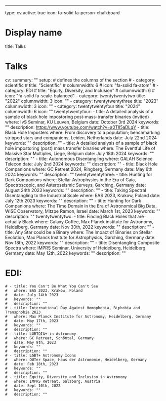 ---
type: cv
active: true
icon: fa-solid fa-person-chalkboard

# Display name
title: Talks

# Talks
cv:
  summary: ""
  setup:
    # defines the columns of the section
    # - category: scientific
    #   title: "Scientific"
    #   columnwidth: 6
    #   icon: "fa-solid fa-atom"
    # - category: EDI
    #   title: "Equity, Diversity, and Inclusion"
    #   columnwidth: 6
    #   icon: "fa-solid fa-scale-balanced"
    - category: twentytwentytwo
      title: "2022"
      columnwidth: 3
      icon: ""
    - category: twentytwentythree
      title: "2023"
      columnwidth: 3
      icon: ""
    - category: twentytwentyfour
      title: "2024"
      columnwidth: 6
      icon: ""
  twentytwentyfour:
    - title: A detailed analysis of a sample of black hole impostoring post-mass-transfer binaries (invited)
      where: IvS Seminar, KU Leuven, Belgium
      date: October 3rd 2024
      keywords: ""
      description: https://www.youtube.com/watch?v=a0TlI5aDLqY
    - title: Black Hole Imposters
      where: From discovery to a population; benchmarking stripped stars and companions, Leiden, Netherlands
      date: July 22nd 2024
      keywords: ""
      description: ""
    - title: A detailed analysis of a sample of black hole impostoring (post) mass transfer binaries
      where: The Eventful Life of Massive Star Multiples, Liege, Belgium
      date: July 18th 2024
      keywords: ""
      description: ""
    - title: Autonomous Disentangling
      where: GALAH Science Telecon
      date: July 2nd 2024
      keywords: ""
      description: ""
    - title: Black Hole Companions
      where: GC Retreat 2024, Ringberg, Germany
      date: May 6th 2024
      keywords: ""
      description: ""
  twentytwentythree:
    - title: Hunting for Dark Companions
      where: Stellar Astrophysics in the Era of Gaia, Spectroscopic, and Asteroseismic Surveys, Garching, Germany
      date: August 24th 2023
      keywords: ""
      description: ""
    - title: Taking Spectral Disentangling to the Industrial Scale
      where: EAS 2023, Krakow, Poland
      date: July 12th 2023
      keywords: ""
      description: ""
    - title: Hunting for Dark Companions
      where: The Time Domain in the Era of Astronomical Big Data, WISE Observatory, Mitzpe Ramon, Israel
      date: March 1st, 2023
      keywords: ""
      description: ""
  twentytwentytwo:
    - title: Finding Black Holes that are actually Black
      where: Galaxy Coffee, Max Planck institute for Astronomy, Heidelberg, Germany
      date: Nov 30th, 2022
      keywords: ""
      description: ""
    - title: Any Star could be a Binary
      where: The Impact of Binaries on Stellar Evolution, Max Planck Institute for Astrophysics, Garching, Germany
      date: Nov 18th, 2022
      keywords: ""
      description: ""
    - title: Disentangling Composite Spectra
      where: IMPRS Seminar, University of Heidelberg, Heidelberg, Germany
      date: May 12th, 2022
      keywords: ""
      description: ""
  # EDI:
    # - title: You Can't Be What You Can't See
    #   where: EAS 2023, Krakow, Poland
    #   date: July 14th 2023
    #   keywords: ""
    #   description: ""
    # - title: International Day Against Homophobia, Biphobia and Transphobia 2023
    #   where: Max Planck Institute for Astronomy, Heidelberg, Germany
    #   date: May 17th, 2023
    #   keywords: ""
    #   description: ""
    # - title: LGBTQIA+ in Astronomy
    #   where: GC Retreat, Schöntal, Germany
    #   date: May 9th, 2023
    #   keywords: ""
    #   description: ""
    # - title: LGBT+ Astronomy Icons
    #   where: OUTer Space, Haus der Astronomie, Heidelberg, Germany
    #   date: Feb 18th, 2023
    #   keywords: ""
    #   description: ""
    # - title: Equity, Diversity and Inclusion in Astronomy
    #   where: IMPRS Retreat, Salzburg, Austria
    #   date: Sept 10th, 2022
    #   keywords: ""
    #   description: ""
